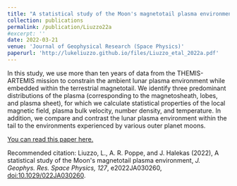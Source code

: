 ```yaml
---
title: "A statistical study of the Moon's magnetotail plasma environment"
collection: publications
permalink: /publication/Liuzzo22a
#excerpt: ''
date: 2022-03-21
venue: 'Journal of Geophysical Research (Space Physics)'
paperurl: 'http://lukeliuzzo.github.io/files/Liuzzo_etal_2022a.pdf'
---
```

In this study, we use more than ten years of data from the THEMIS-ARTEMIS mission to constrain the ambient lunar plasma environment while embedded within the terrestrial magnetotail. We identify three predominant distributions of the plasma (corresponding to the magnetosheath, lobes, and plasma sheet), for which we calculate statistical properties of the local magnetic field, plasma bulk velocity, number density, and temperature. In addition, we compare and contrast the lunar plasma environment within the tail to the environments experienced by various outer planet moons. 

[You can read this paper here.](http://lukeliuzzo.github.io/files/Liuzzo_etal_2022a.pdf)

Recommended citation: Liuzzo, L., A. R. Poppe, and J. Halekas (2022), A statistical study of the Moon's magnetotail plasma environment, <i>J. Geophys. Res. Space Physics, 127</i>, e2022JA030260, [doi:10.1029/022JA030260](https://doi.org/10.1029/2022JA030260).
